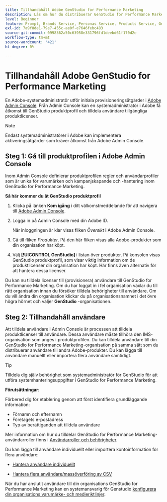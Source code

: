 ```yaml
---
title: Tillhandahåll Adobe GenStudio for Performance Marketing
description: Läs om hur du distribuerar GenStudio for Performance Marketing-produkten.
level: Beginner
feature: Prompt, Brands Service, Personas Service, Products Service, Generative AI, Guidelines
exl-id: 7a9f8de1-79e7-455c-ae0f-e7646febc483
source-git-commit: 0998362a50c63958e331796fd1deebd61f170d2e
workflow-type: tm+mt
source-wordcount: '421'
ht-degree: 0%

---
```


# Tillhandahåll Adobe GenStudio for Performance Marketing

En Adobe-systemadministratör utför initiala provisioneringsåtgärder i [Adobe Admin Console](https://helpx.adobe.com/enterprise/using/admin-console.html#Overview). Från Admin Console kan en systemadministratör i Adobe få åtkomst till GenStudio produktprofil och tilldela användare tillgängliga produktlicenser.

>[!NOTE]
>
>Endast systemadministratörer i Adobe kan implementera aktiveringsåtgärder som kräver åtkomst från Adobe Admin Console.

## Steg 1: Gå till produktprofilen i Adobe Admin Console

Inom Admin Console definierar produktprofilen regler och användarprofiler som är unika för varumärken och kampanjskapande och -hantering inom GenStudio for Performance Marketing.

**Så här kommer du åt GenStudio produktprofil**

1. Klicka på länken **Kom igång** i ditt välkomstmeddelande för att navigera till [Adobe Admin Console](https://helpx.adobe.com/enterprise/using/admin-console.html#Overview).

1. Logga in på Admin Console med din Adobe ID.

   När inloggningen är klar visas fliken _Översikt_ i Adobe Admin Console.

1. Gå till fliken _Produkter_. På den här fliken visas alla Adobe-produkter som din organisation har köpt.

1. Välj **[!UICONTROL GenStudio]** i listan över produkter. På konsolen visas GenStudio produktprofil, som visar viktig information om de produktlicenser din organisation har köpt. Här finns även alternativ för att hantera dessa licenser.

Du kan nu tilldela licenser till (provisionera) användare till GenStudio for Performance Marketing. Om du har loggat in i fel organisation växlar du till rätt organisation innan du försöker tilldela behörigheter till användare. Om du vill ändra din organisation klickar du på organisationsnamnet i det övre högra hörnet och väljer **GenStudio** -organisationen.

## Steg 2: Tillhandahåll användare

Att tilldela användare i Admin Console är processen att tilldela produktlicenser till användare. Dessa användare måste tillhöra den IMS-organisation som anges i produktprofilen. Du kan tilldela användare till din GenStudio for Performance Marketing-organisation på samma sätt som du distribuerar användare till andra Adobe-produkter. Du kan lägga till användare manuellt eller importera flera användare samtidigt.

>[!TIP]
>
>Tilldela dig själv behörighet som systemadministratör för GenStudio för att utföra systemhanteringsuppgifter i GenStudio for Performance Marketing.

**Förutsättningar**:

Förbered dig för etablering genom att först identifiera grundläggande information:

* Förnamn och efternamn
* Företagets e-postadress
* Typ av berättiganden att tilldela användare

Mer information om hur du tilldelar GenStudio for Performance Marketing-användarroller finns i [Användarroller och behörigheter](user-roles.md).

Du kan lägga till användare individuellt eller importera kontoinformation för flera användare:

* [Hantera användare individuellt](https://helpx.adobe.com/enterprise/using/manage-users-individually.html#add-users)

* [Hantera flera användare/massöverföring av CSV](https://helpx.adobe.com/enterprise/using/bulk-upload-users.html)

När du har anslutit användare till din organisations GenStudio for Performance Marketing kan en systemansvarig för Genstudio [konfigurera din organisations varumärke- och medieriktlinjer](get-started.md).
